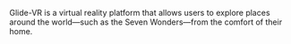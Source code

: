 Glide-VR is a virtual reality platform that allows users to explore places around the world—such as the Seven Wonders—from the comfort of their home.
